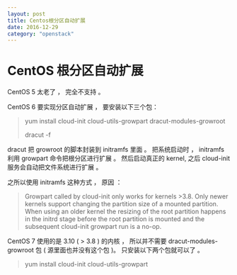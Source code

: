 ```yaml
---
layout: post
title: Centos根分区自动扩展
date: 2016-12-29
category: "openstack"
---
```




# CentOS 根分区自动扩展

CentOS 5 太老了 ， 完全不支持 。

CentOS 6 要实现分区自动扩展 ， 要安装以下三个包：

> yum install cloud-init cloud-utils-growpart dracut-modules-growroot
>
> dracut -f

dracut 把 growroot 的脚本封装到 initramfs 里面 。 把系统启动时 ， initramfs 利用 growpart 命令把根分区进行扩展 。 然后启动真正的 kernel, 之后 cloud-init 服务会自动把文件系统进行扩展 。

之所以使用 initramfs 这种方式 ， 原因 ：

> Growpart called by cloud-init only works for kernels >3.8. Only newer kernels support changing the partition size of a mounted partition. When using an older kernel the resizing of the root partition happens in the initrd stage before the root partition is mounted and the subsequent cloud-init growpart run is a no-op.

CentOS 7 使用的是 3.10 ( > 3.8 ) 的内核 ， 所以并不需要 dracut-modules-growroot 包 ( 源里面也并没有这个包 )。 只安装以下两个包就可以了 。

> yum install cloud-init cloud-utils-growpart